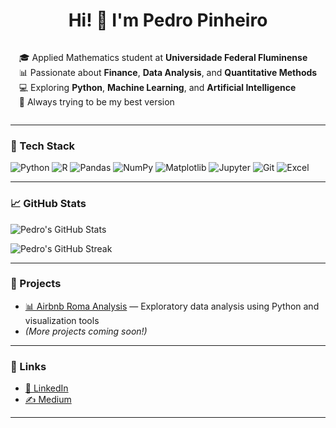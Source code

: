 <h1 align="center">Hi! 👋 I'm Pedro Pinheiro</h1>

<div align="center">
  <div style="display: inline-block; text-align: left;">
    <p>🎓 Applied Mathematics student at <strong>Universidade Federal Fluminense</strong><br>
    📊 Passionate about <strong>Finance</strong>, <strong>Data Analysis</strong>, and <strong>Quantitative Methods</strong><br>
    💻 Exploring <strong>Python</strong>, <strong>Machine Learning</strong>, and <strong>Artificial Intelligence</strong><br>
    🚀 Always trying to be my best version</p>
  </div>
</div>

---

### 🧰 Tech Stack

![Python](https://img.shields.io/badge/Python-3776AB?style=for-the-badge&logo=python&logoColor=white)
![R](https://img.shields.io/badge/R-276DC3?style=for-the-badge&logo=r&logoColor=white)
![Pandas](https://img.shields.io/badge/Pandas-150458?style=for-the-badge&logo=pandas&logoColor=white)
![NumPy](https://img.shields.io/badge/NumPy-013243?style=for-the-badge&logo=numpy&logoColor=white)
![Matplotlib](https://img.shields.io/badge/Matplotlib-11557C?style=for-the-badge&logo=matplotlib&logoColor=white)
![Jupyter](https://img.shields.io/badge/Jupyter-F37626?style=for-the-badge&logo=jupyter&logoColor=white)
![Git](https://img.shields.io/badge/Git-F05032?style=for-the-badge&logo=git&logoColor=white)
![Excel](https://img.shields.io/badge/Excel-217346?style=for-the-badge&logo=microsoft-excel&logoColor=white)

---

### 📈 GitHub Stats

![Pedro's GitHub Stats](https://github-readme-stats.vercel.app/api?username=PedroPinheiroMachado&show_icons=true&theme=radical)

![Pedro's GitHub Streak](https://github-readme-streak-stats.herokuapp.com/?user=PedroPinheiroMachado&theme=radical)

---

### 📂 Projects

- [📊 Airbnb Roma Analysis](https://bit.ly/4j45hmh) — Exploratory data analysis using Python and visualization tools  
- *(More projects coming soon!)*

---

### 🔗 Links

- [💼 LinkedIn](https://www.linkedin.com/in/pedro-pinheiro-928845225/)  
- [✍️ Medium](https://medium.com/@pedropm_41717)

---
